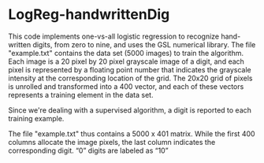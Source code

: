 # LogReg-handwrittenDig
This code implements one-vs-all logistic regression to recognize hand-written digits, from zero to nine, and uses the GSL numerical library.
The file "example.txt" contains the data set (5000 images) to train the algorithm. Each image is a 20 pixel by 20 pixel grayscale image of a digit, and each pixel is represented by a floating point number that indicates the grayscale intensity at the corresponding location of the grid. The 20x20 grid of pixels is unrolled and transformed into a 400 vector, and each of these vectors represents a training element in the data set. 

Since we're dealing with a supervised algorithm, a digit is reported to each training example.

The file "example.txt" thus contains a 5000 x 401 matrix. While the first 400 columns allocate the image pixels, the last column indicates the corresponding digit. “0” digits are labeled as “10”


